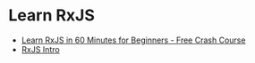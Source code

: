 # Learn RxJS
* [Learn RxJS in 60 Minutes for Beginners - Free Crash Course](https://www.youtube.com/watch?v=PhggNGsSQyg/)
* [RxJS Intro](http://reactivex.io/rxjs/manual/overview.html#introduction)